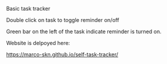Basic task tracker

Double click on task to toggle reminder on/off

Green bar on the left of the task indicate reminder is turned on.



Website is delpoyed here:

https://marco-skn.github.io/self-task-tracker/
